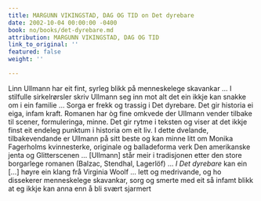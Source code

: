```yaml
---
title: MARGUNN VIKINGSTAD, DAG OG TID on Det dyrebare
date: 2002-10-04 00:00:00 -0400
book: no/books/det-dyrebare.md
attribution: MARGUNN VIKINGSTAD, DAG OG TID
link_to_original: ''
featured: false
weight: ''

---
```

Linn Ullmann har eit fint, syrleg blikk på menneskelege skavankar … I stilfulle sirkelrørsler skriv Ullmann seg inn mot alt det ein ikkje kan snakke om i ein familie … Sorga er frekk og trassig i Det dyrebare. Det gir historia ei eiga, infam kraft. Romanen har òg fine omkvede der Ullmann vender tilbake til scener, formuleringa, minne. Det gir rytme i teksten og viser at det ikkje finst eit endeleg punktum i historia om eit liv. I dette dvelande, tilbakevendande er Ullmann på sitt beste og kan minne litt om Monika Fagerholms kvinnesterke, originale og balladeforma verk Den amerikanske jenta og Glitterscenen … \[Ullmann\] står meir i tradisjonen etter den store borgarlege romanen (Balzac, Stendhal, Lagerlöf) … _I Det dyrebare_ kan ein \[…\] høyre ein klang frå Virginia Woolf … lett og medrivande, og ho dissekerer menneskelege skavankar, sorg og smerte med eit så infamt blikk at eg ikkje kan anna enn å bli svært sjarmert